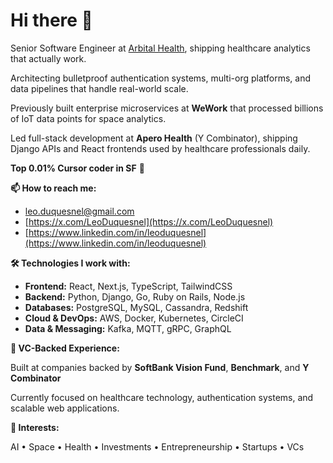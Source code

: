 # Hi there 👋

Senior Software Engineer at [Arbital Health](https://arbitalhealth.com), shipping healthcare analytics that actually work.

Architecting bulletproof authentication systems, multi-org platforms, and data pipelines that handle real-world scale.

Previously built enterprise microservices at **WeWork** that processed billions of IoT data points for space analytics.

Led full-stack development at **Apero Health** (Y Combinator), shipping Django APIs and React frontends used by healthcare professionals daily.

**Top 0.01% Cursor coder in SF** 🚀

**📫 How to reach me:**

- [leo.duquesnel@gmail.com](mailto:leo.duquesnel@gmail.com)
- [https://x.com/LeoDuquesnel](https://x.com/LeoDuquesnel)
- [https://www.linkedin.com/in/leoduquesnel](https://www.linkedin.com/in/leoduquesnel)

**🛠️ Technologies I work with:**

- **Frontend:** React, Next.js, TypeScript, TailwindCSS
- **Backend:** Python, Django, Go, Ruby on Rails, Node.js
- **Databases:** PostgreSQL, MySQL, Cassandra, Redshift
- **Cloud & DevOps:** AWS, Docker, Kubernetes, CircleCI
- **Data & Messaging:** Kafka, MQTT, gRPC, GraphQL

**💼 VC-Backed Experience:**

Built at companies backed by **SoftBank Vision Fund**, **Benchmark**, and **Y Combinator**

Currently focused on healthcare technology, authentication systems, and scalable web applications.

**🚀 Interests:**

AI • Space • Health • Investments • Entrepreneurship • Startups • VCs
